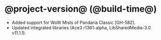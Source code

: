 # @project-version@ (@build-time@)

* Added support for WoW Mists of Pandaria Classic [GH-582].
* Updated integrated libraries (Ace3 r1361-alpha, LibSharedMedia-3.0 v11.1.1).
